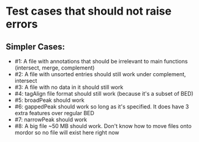 # Test cases that should not raise errors

## Simpler Cases:

- #1: A file with annotations that should be irrelevant to main functions (intersect, merge, complement)
- #2: A file with unsorted entries should still work under complement, intersect
- #3: A file with no data in it should still work
- #4: tagAlign file format should still work (because it's a subset of BED)
- #5: broadPeak should work
- #6: gappedPeak should work so long as it's specified. It does have 3 extra features over regular BED
- #7: narrowPeak should work
- #8: A big file ~50 MB should work. Don't know how to move files onto mordor
so no file will exist here right now

